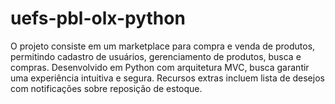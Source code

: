 # uefs-pbl-olx-python
O projeto consiste em um marketplace para compra e venda de produtos, permitindo cadastro de usuários, gerenciamento de produtos, busca e compras. Desenvolvido em Python com arquitetura MVC, busca garantir uma experiência intuitiva e segura. Recursos extras incluem lista de desejos com notificações sobre reposição de estoque.
